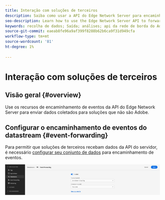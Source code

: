 ```yaml
---
title: Interação com soluções de terceiros
description: Saiba como usar a API do Edge Network Server para encaminhar eventos para soluções que não sejam Adobe
seo-description: Learn how to use the Edge Network Server API to forward events to non-Adobe solutions
keywords: recolha de dados; Saída; análises; api da rede de borda do Adobe Experience Platform; encaminhamento de eventos
source-git-commit: eaeab8fe96a9af399f8288b62b6ca9f31d949cfa
workflow-type: tm+mt
source-wordcount: '81'
ht-degree: 1%

---
```



# Interação com soluções de terceiros

## Visão geral {#overview}

Use os recursos de encaminhamento de eventos da API do Edge Network Server para enviar dados coletados para soluções que não são Adobe.

## Configurar o encaminhamento de eventos do datastream {#event-forwarding}

Para permitir que soluções de terceiros recebam dados da API do servidor, é necessário [configurar seu conjunto de dados](../edge/fundamentals/datastreams.md#event-forwarding-settings) para encaminhamento de eventos.

![Configuração de fluxo de dados do Adobe Analytics](assets/event-forwarding-datastream.png)